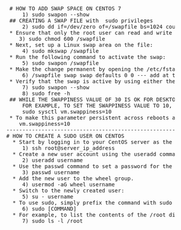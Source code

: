 <pre>
        # HOW TO ADD SWAP SPACE ON CENTOS 7
            1) sudo swapon --show
        ## CREATING A SWAP FILE with  sudo privileges
            2) sudo dd if=/dev/zero of=/swapfile bs=1024 count=1048576 -- this is for 1Gb for chef we need almost 2GB
        * Ensure that only the root user can read and write the swap file:
           3) sudo chmod 600 /swapfile
        * Next, set up a Linux swap area on the file:
            4) sudo mkswap /swapfile
        * Run the following command to activate the swap:
            5) sudo swapon /swapfile
        * Make the change permanent by opening the /etc/fstab file:
            6) /swapfile swap swap defaults 0 0 --- add at the bootom of the file
        * Verify that the swap is active by using either the swapon or the free command as shown below:
            7) sudo swapon --show
            8) sudo free -h
        ## WHILE THE SWAPPINESS VALUE OF 30 IS OK FOR DESKTOP AND DEVELOPMENT MACHINES, FOR PRODUCTION SERVERS YOU MAY NEED TO SET A LOWER VALUE.
            FOR EXAMPLE, TO SET THE SWAPPINESS VALUE TO 10, TYPE:
            sudo sysctl vm.swappiness=10
        * To make this parameter persistent across reboots append the following line to the /etc/sysctl.conf file:
           vm.swappiness=10
       ----------------------------------------------------------------------------------------------------
       # HOW TO CREATE A SUDO USER ON CENTOS
         * Start by logging in to your CentOS server as the root user.
            1) ssh root@server_ip_address
         * Create a new user account using the useradd command
            2) useradd username
         * Use the passwd command to set a password for the new user.
            3) passwd username
         * Add the new user to the wheel group.
            4) usermod -aG wheel username
         * Switch to the newly created user:
            5) su - username
         * To use sudo, simply prefix the command with sudo and space.
            6) sudo [COMMAND]
         * For example, to list the contents of the /root directory you would use:
            7) sudo ls -l /root
            






</pre>